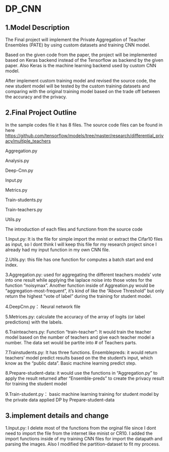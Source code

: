 # DP_CNN

## 1.Model Description 

  The Final project will implement the Private Aggregation of Teacher Ensembles (PATE) by using custom datasets and training CNN model.

  Based on the given code from the paper, the project will be implemented based on  Keras backend instead of the Tensorflow as backend by the given paper. Also Keras is the machine learning backend used by custom CNN model. 

  After implement custom training model and revised the source code, the new student model will be tested by the custom training datasets and comparing with the original training model based on the trade off between the accuracy and the privacy.
  
  
## 2.Final Project Outline
  
  In the sample codes file it has 8 files. The source code files can be found in here   https://github.com/tensorflow/models/tree/master/research/differential_privacy/multiple_teachers

  Aggregation.py


  Analysis.py


  Deep-Cnn.py


  Input.py


  Metrics.py

  Train-students.py

  Train-teachers.py

  Utils.py

  The introduction of each files and functionn from the source code


  1.Input.py: It is the file for simple import the mnist or extract the Cifar10 files as input, so I dont think I will keep this file for my research project since I already had my input function in my own CNN file.


  2.Utils.py: this file  has one function for computes a batch start and end index. 


  3.Aggregation.py: used for aggregating the different teachers models’ vote into one result while applying the laplace noise into those votes for the function “noisymax”. Another function inside of Aggreation.py would be “aggregation-most-frequent”, it’s kind of like the “Above Threshold” but only return the highest  “vote of label”  during the training for student model.


  4.DeepCnn.py： Neural network file


  5.Metrices.py: calculate the accuracy of the array of logits (or label predictions) with the labels. 


  6.Trainteachers.py: Function  “train-teacher”: It would train the teacher model based on the number of teachers and give each teacher model a number. The data set would be partite into # of Teachers parts.


  7.Trainstudents.py: It has three functions. Ensemblepreds: it would return teachers’ model predict results based on the the student’s input, which know as the “public data”.  Basic machine learning predict step.


  8.Prepare-student-data: it would use the functions in “Aggregation.py” to apply the result returned after “Ensemble-preds” to create the privacy result for training the student model


  9.Train-student.py： basic machine learning training for student model by the private data applied DP by Prepare-student-data


## 3.implement details and change

  1.Input.py: I delete most of the functions from the orginal file since I dont need to import the file from the internet like minist or CR10. I added the import functions inside of my training CNN files for import the datapath and parsing the images.
Also I modified the partition-dataset to fit my process.



